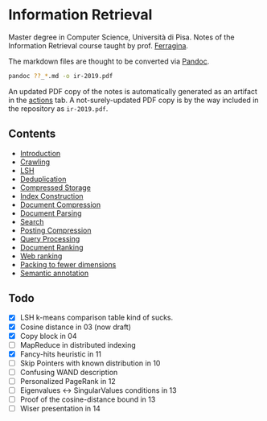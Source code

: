 # Information Retrieval

Master degree in Computer Science, Università di Pisa.
Notes of the Information Retrieval course taught by prof. [Ferragina](http://pages.di.unipi.it/ferragina/).

The markdown files are thought to be converted via [Pandoc](https://pandoc.org/).

```sh
pandoc ??_*.md -o ir-2019.pdf
```

An updated PDF copy of the notes is automatically generated as an artifact in the [actions](https://github.com/rmassidda/ir-2019/actions) tab.
A not-surely-updated PDF copy is by the way included in the repository as `ir-2019.pdf`.

## Contents
- [Introduction](00_introduction.md)
- [Crawling](01_crawling.md)
- [LSH](02_lsh.md)
- [Deduplication](03_deduplication.md)
- [Compressed Storage](04_compressed_storage.md)
- [Index Construction](05_index_construction.md)
- [Document Compression](06_document_compression.md)
- [Document Parsing](07_document_parsing.md)
- [Search](08_search.md)
- [Posting Compression](09_posting_compression.md)
- [Query Processing](10_query_processing.md)
- [Document Ranking](11_document_ranking.md)
- [Web ranking](12_web_ranking.md)
- [Packing to fewer dimensions](13_packing.md)
- [Semantic annotation](14_semantic_annotation.md)

## Todo

- [x] LSH k-means comparison table kind of sucks.
- [x] Cosine distance in 03 (now draft)
- [x] Copy block in 04
- [ ] MapReduce in distributed indexing
- [x] Fancy-hits heuristic in 11
- [ ] Skip Pointers with known distribution in 10
- [ ] Confusing WAND description
- [ ] Personalized PageRank in 12
- [ ] Eigenvalues ↔ SingularValues conditions in 13
- [ ] Proof of the cosine-distance bound in 13
- [ ] Wiser presentation in 14
